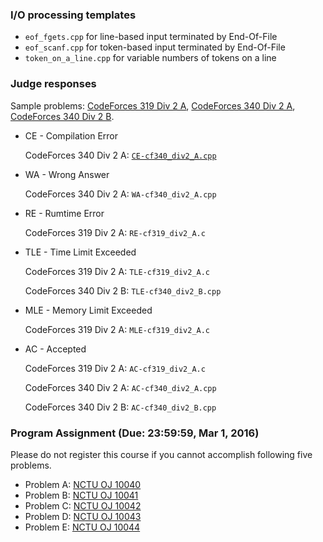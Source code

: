 ### I/O processing templates

+	`eof_fgets.cpp` for line-based input terminated by End-Of-File
+	`eof_scanf.cpp` for token-based input terminated by End-Of-File
+	`token_on_a_line.cpp` for variable numbers of tokens on a line

### Judge responses

Sample problems:
[CodeForces 319 Div 2 A](http://codeforces.com/contest/577/problem/A), 
[CodeForces 340 Div 2 A](http://codeforces.com/problemset/problem/617/A), 
[CodeForces 340 Div 2 B](http://codeforces.com/problemset/problem/617/B). 

+   CE - Compilation Error

    CodeForces 340 Div 2 A: [`CE-cf340_div2_A.cpp`](CE-cf340_div2_A.cpp)
+   WA - Wrong Answer

    CodeForces 340 Div 2 A: `WA-cf340_div2_A.cpp`
+   RE - Rumtime Error

    CodeForces 319 Div 2 A: `RE-cf319_div2_A.c`
+   TLE - Time Limit Exceeded

    CodeForces 319 Div 2 A: `TLE-cf319_div2_A.c`
    
    CodeForces 340 Div 2 B: `TLE-cf340_div2_B.cpp`
+   MLE - Memory Limit Exceeded

    CodeForces 319 Div 2 A: `MLE-cf319_div2_A.c`
+   AC - Accepted

    CodeForces 319 Div 2 A: `AC-cf319_div2_A.c`
    
    CodeForces 340 Div 2 A: `AC-cf340_div2_A.cpp`
    
    CodeForces 340 Div 2 B: `AC-cf340_div2_B.cpp`

### Program Assignment (Due: 23:59:59, Mar 1, 2016)
Please do not register this course if you cannot accomplish following five problems.

+   Problem A: [NCTU OJ 10040](https://oj.nctu.me/groups/2/problems/10040/)
+   Problem B: [NCTU OJ 10041](https://oj.nctu.me/groups/2/problems/10041/)
+   Problem C: [NCTU OJ 10042](https://oj.nctu.me/groups/2/problems/10042/)
+   Problem D: [NCTU OJ 10043](https://oj.nctu.me/groups/2/problems/10043/)
+   Problem E: [NCTU OJ 10044](https://oj.nctu.me/groups/2/problems/10044/)
